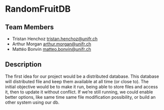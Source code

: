# RandomFruitDB

## Team Members

* Tristan Henchoz tristan.henchoz@unifr.ch
* Arthur Morgan arthur.morgan@unifr.ch
* Mattéo Bonvin matteo.bonvin@unifr.ch

## Description

The first idea for our project would be a distributed database. This database
will distributed file and keep them available at all time (or close to). The initial
objective would be to make it run, being able to store files and access it, then to
update it without conflict. If we’re still running, we could enable better options, like
same time same file modification possibility, or build an other system using our db.
